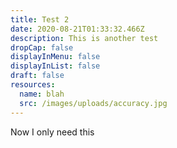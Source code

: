 ```yaml
---
title: Test 2
date: 2020-08-21T01:33:32.466Z
description: This is another test
dropCap: false
displayInMenu: false
displayInList: false
draft: false
resources:
  name: blah
  src: /images/uploads/accuracy.jpg
---
```

Now I only need this